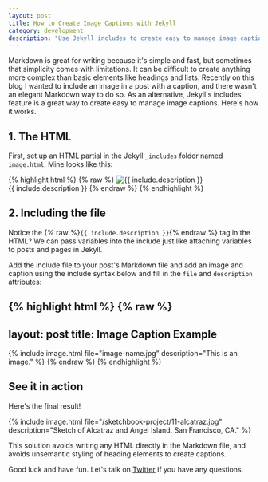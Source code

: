 ```yaml
---
layout: post
title: How to Create Image Captions with Jekyll
category: development
description: "Use Jekyll includes to create easy to manage image captions."
---
```


Markdown is great for writing because it's simple and fast, but sometimes that simplicity comes with limitations. It can be difficult to create anything more complex than basic elements like headings and lists. Recently on this blog I wanted to include an image in a post with a caption, and there wasn't an elegant Markdown way to do so. As an alternative, Jekyll's includes feature is a great way to create easy to manage image captions. Here's how it works.

## 1. The HTML

First, set up an HTML partial in the Jekyll `_includes` folder named `image.html`. Mine looks like this:

{% highlight html %}
{% raw %}
<img src="/img/{{ include.file }}" alt="{{ include.description }}">  
<span class="caption">{{ include.description }}</span>
{% endraw %}
{% endhighlight %}

## 2. Including the file

Notice the {% raw %}`{{ include.description }}`{% endraw %} tag in the HTML? We can pass variables into the include just like attaching variables to posts and pages in Jekyll.

Add the include file to your post's Markdown file and add an image and caption using the include syntax below and fill in the `file` and `description` attributes:

{% highlight html %}
{% raw %}
---
layout: post
title: Image Caption Example
---

{% include image.html file="image-name.jpg" description="This is an image." %}
{% endraw %}
{% endhighlight %}

## See it in action

Here's the final result!

{% include image.html file="/sketchbook-project/11-alcatraz.jpg" description="Sketch of Alcatraz and Angel Island. San Francisco, CA." %}

This solution avoids writing any HTML directly in the Markdown file, and avoids unsemantic styling of heading elements to create captions.

Good luck and have fun. Let's talk on [Twitter](http://twitter.com/kev_mcg) if you have any questions.
